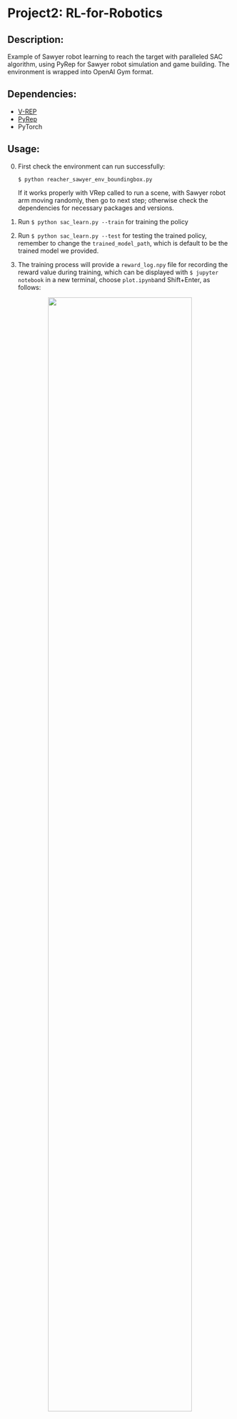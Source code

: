 # Project2: RL-for-Robotics
## Description:
Example of Sawyer robot learning to reach the target with paralleled SAC algorithm, using PyRep for Sawyer robot simulation and game building. The environment is wrapped into OpenAI Gym format.
## Dependencies:
* [V-REP](http://www.coppeliarobotics.com/)
* [PyRep](https://github.com/stepjam/PyRep)
* PyTorch

## Usage:
0. First check the environment can run successfully:

    `$ python reacher_sawyer_env_boundingbox.py`

    If it works properly with VRep called to run a scene, with Sawyer robot arm moving randomly, then go to next step; otherwise check the dependencies for necessary packages and versions.
1. Run `$ python sac_learn.py --train` for training the policy

2. Run `$ python sac_learn.py --test` for testing the trained policy, remember to change the `trained_model_path`, which is default to be the trained model we provided.

3. The training process will provide a `reward_log.npy` file for recording the reward value during training, which can be displayed with `$ jupyter notebook` in a new terminal, choose `plot.ipynb`and Shift+Enter, as follows:
<p align="center">
<img src="https://github.com/deep-reinforcement-learning-book/Project2-RL-for-Robotics/blob/master/figures/training.png" width="80%">
</p>
